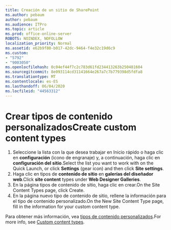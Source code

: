 ```yaml
---
title: Creación de un sitio de SharePoint
ms.author: pebaum
author: pebaum
ms.audience: ITPro
ms.topic: article
ms.prod: office-online-server
ROBOTS: NOINDEX, NOFOLLOW
localization_priority: Normal
ms.assetid: e62b9f80-b017-42dc-9464-f4e32c19d6c9
ms.custom:
- "5792"
- "9003050"
ms.openlocfilehash: 0c04ef44f7c2c783d61fd234413263b250481604
ms.sourcegitcommit: 8e093114cd31141664e267a7c7b779398d5fdfa8
ms.translationtype: MT
ms.contentlocale: es-ES
ms.lasthandoff: 06/04/2020
ms.locfileid: "44563312"
---
```

# <a name="create-custom-content-types"></a><span data-ttu-id="759c5-102">Crear tipos de contenido personalizados</span><span class="sxs-lookup"><span data-stu-id="759c5-102">Create custom content types</span></span>

1. <span data-ttu-id="759c5-103">Seleccione la lista con la que desea trabajar en Inicio rápido o haga clic en **configuración** (icono de engranaje) y, a continuación, haga clic en **configuración del sitio**.</span><span class="sxs-lookup"><span data-stu-id="759c5-103">Select the list you want to work with on the Quick Launch, or click **Settings**  (gear icon) and then click  **Site settings**.</span></span>
2. <span data-ttu-id="759c5-104">Haga clic en tipos de **contenido de sitio** en **galerías del diseñador web**.</span><span class="sxs-lookup"><span data-stu-id="759c5-104">Click **site content**  types under  **Web Designer Galleries**.</span></span>
3. <span data-ttu-id="759c5-105">En la página tipos de contenido de sitio, haga clic en crear.</span><span class="sxs-lookup"><span data-stu-id="759c5-105">On the Site Content Types page, click Create.</span></span>
4. <span data-ttu-id="759c5-106">En la página nuevo tipo de contenido de sitio, rellene la información para el tipo de contenido personalizado.</span><span class="sxs-lookup"><span data-stu-id="759c5-106">On the New Site Content Type page, fill in the information for your custom content type.</span></span>

<span data-ttu-id="759c5-107">Para obtener más información, vea [tipos de contenido personalizados](https://support.microsoft.com/office/e1277a2e-a1e8-4473-9126-91a0647766e5#__toc323548991).</span><span class="sxs-lookup"><span data-stu-id="759c5-107">For more info, see  [Custom content types](https://support.microsoft.com/office/e1277a2e-a1e8-4473-9126-91a0647766e5#__toc323548991).</span></span>